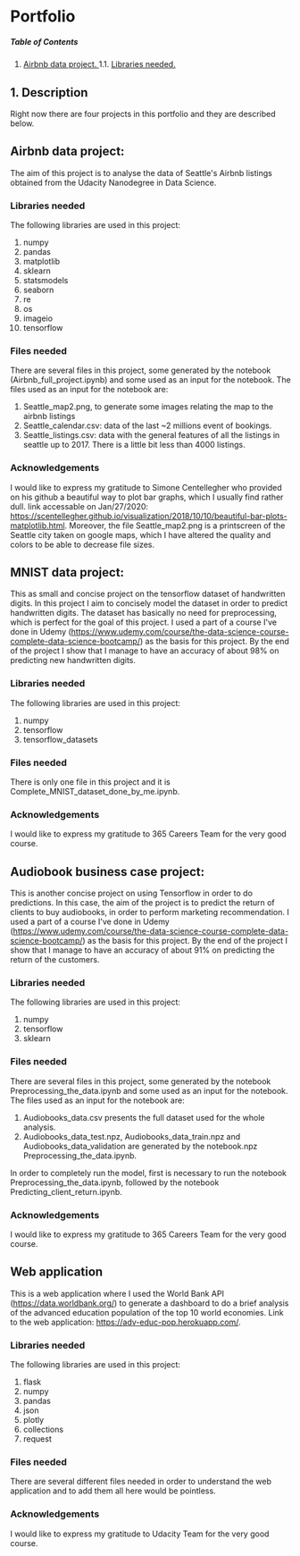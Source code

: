 # Portfolio

##### Table of Contents  
1. [ Airbnb data project. ](#Airbnb)
1.1. [ Libraries needed. ](#Airbnb_lib)

## 1. Description


 
Right now there are four projects in this portfolio and they are described below.

<a name="Airbnb"></a>
## Airbnb data project:

The aim of this project is to analyse the data of Seattle's Airbnb listings obtained from the Udacity Nanodegree in Data Science. 

<a name="Airbnb_lib"></a>
### Libraries needed

The following libraries are used in this project:
1) numpy
2) pandas
3) matplotlib
4) sklearn
5) statsmodels
6) seaborn
7) re
8) os
9) imageio
10) tensorflow

### Files needed

There are several files in this project, some generated by the notebook (Airbnb_full_project.ipynb) and some used as an input for the notebook. The files used as an input for the notebook are:

1) Seattle_map2.png, to generate some images relating the map to the airbnb listings
2) Seattle_calendar.csv: data of the last ~2 millions event of bookings.
3) Seattle_listings.csv: data with the general features of all the listings in seattle up to 2017. There is a little bit less than 4000 listings.

### Acknowledgements

I would like to express my gratitude to Simone Centellegher who provided on his github a beautiful way to plot bar graphs, which I usually find rather dull. link accessable on Jan/27/2020: https://scentellegher.github.io/visualization/2018/10/10/beautiful-bar-plots-matplotlib.html. Moreover, the file Seattle_map2.png is a printscreen of the Seattle city taken on google maps, which I have altered the quality and colors to be able to decrease file sizes.

## MNIST data project:

This as small and concise project on the tensorflow dataset of handwritten digits. In this project I aim to concisely model the dataset in order to predict handwritten digits. The dataset has basically no need for preprocessing, which is perfect for the goal of this project. I used a part of a course I've done in Udemy (https://www.udemy.com/course/the-data-science-course-complete-data-science-bootcamp/) as the basis for this project. By the end of the project I show that I manage to have an accuracy of about 98% on predicting new handwritten digits.

### Libraries needed

The following libraries are used in this project:
1) numpy
2) tensorflow
3) tensorflow_datasets

### Files needed

There is only one file in this project and it is Complete_MNIST_dataset_done_by_me.ipynb.


### Acknowledgements

I would like to express my gratitude to 365 Careers Team for the very good course.

## Audiobook business case project:

This is another concise project on using Tensorflow in order to do predictions. In this case, the aim of the project is to predict the return of clients to buy audiobooks, in order to perform marketing recommendation. I used a part of a course I've done in Udemy (https://www.udemy.com/course/the-data-science-course-complete-data-science-bootcamp/) as the basis for this project. By the end of the project I show that I manage to have an accuracy of about 91% on predicting the return of the customers.

### Libraries needed

The following libraries are used in this project:
1) numpy
2) tensorflow
3) sklearn

### Files needed

There are several files in this project, some generated by the notebook Preprocessing_the_data.ipynb and some used as an input for the notebook. The files used as an input for the notebook are:

1) Audiobooks_data.csv presents the full dataset used for the whole analysis.
2) Audiobooks_data_test.npz, Audiobooks_data_train.npz and Audiobooks_data_validation are generated by the notebook.npz Preprocessing_the_data.ipynb.

In order to completely run the model, first is necessary to run the notebook Preprocessing_the_data.ipynb, followed by the notebook Predicting_client_return.ipynb.

### Acknowledgements

I would like to express my gratitude to 365 Careers Team for the very good course.

## Web application

This is a web application where I used the World Bank API (https://data.worldbank.org/) to generate a dashboard to do a brief analysis of the advanced education population of the top 10 world economies. Link to the web application: https://adv-educ-pop.herokuapp.com/.

### Libraries needed

The following libraries are used in this project:
1) flask
2) numpy
3) pandas
4) json
5) plotly
6) collections
7) request

### Files needed

There are several different files needed in order to understand the web application and to add them all here would be pointless.

### Acknowledgements

I would like to express my gratitude to Udacity Team for the very good course.
